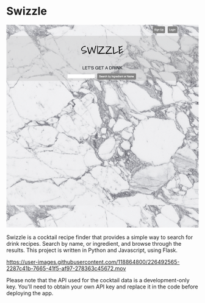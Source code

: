 # Swizzle

![Swizzle app homepage](flask_app/static/imgs/SwizzleHome.png)

Swizzle is a cocktail recipe finder that provides a simple way to search for drink recipes. Search by name, or ingredient, and browse through the results. This project is written in Python and Javascript, using Flask.


https://user-images.githubusercontent.com/118864800/226492565-2287c41b-7665-41f5-af97-278363c45672.mov


Please note that the API used for the cocktail data is a development-only key. You'll need to obtain your own API key and replace it in the code before deploying the app.
